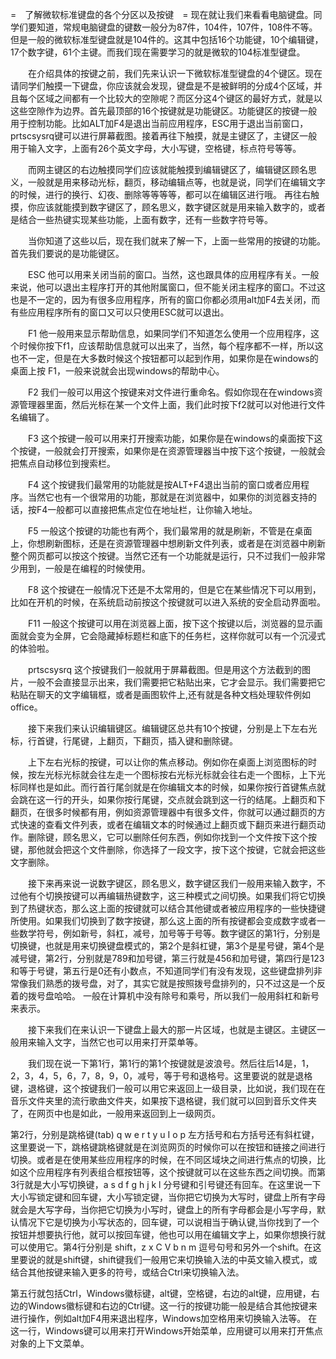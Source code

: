=　了解微软标准键盘的各个分区以及按键　=
  现在就让我们来看看电脑键盘。同学们要知道，常规电脑键盘的键数一般分为87件，104件，107件，108件不等。但是一般的微软标准型键盘就是104件的。这其中包括16个功能键，10个编辑键，17个数字键，61个主键。而我们现在需要学习的就是微软的104标准型键盘。

　　在介绍具体的按键之前，我们先来认识一下微软标准型键盘的4个键区。现在请同学们触摸一下键盘，你应该就会发现，键盘是不是被鲜明的分成4个区域，并且每个区域之间都有一个比较大的空隙呢？而区分这4个键区的最好方式，就是以这些空隙作为边界。首先最顶部的16个按键就是功能键区。功能键区的按键一般用于控制功能。比如ALT加F4是退出当前应用程序，ESC用于退出当前窗口，prtscsysrq键可以进行屏幕截图。接着再往下触摸，就是主键区了，主键区一般用于输入文字，上面有26个英文字母，大小写键，空格键，标点符号等等。

　　而网主键区的右边触摸同学们应该就能触摸到编辑键区了，编辑键区顾名思义，一般就是用来移动光标，翻页，移动编辑点等，也就是说，同学们在编辑文字的时候，进行的换行、幻夜、删除等等等等，都可以在编辑区进行哦。
再往右触摸，你应该就能摸到数字键区了，顾名思义，数字键区就是用来输入数字的，或者是结合一些热键实现某些功能，上面有数字，还有一些数字符号等。

　　当你知道了这些以后，现在我们就来了解一下，上面一些常用的按键的功能。首先我们要说的是功能键区。

　　ESC 他可以用来关闭当前的窗口。当然，这也跟具体的应用程序有关。一般来说，他可以退出主程序打开的其他附属窗口，但不能关闭主程序的窗口。不过这也是不一定的，因为有很多应用程序，所有的窗口你都必须用alt加F4去关闭，而有些应用程序所有的窗口又可以只使用ESC就可以退出。

　　F1 他一般用来显示帮助信息，如果同学们不知道怎么使用一个应用程序，这个时候你按下f1，应该帮助信息就可以出来了，当然，每个程序都不一样，所以这也不一定，但是在大多数时候这个按钮都可以起到作用，如果你是在windows的桌面上按 F1，一般来说就会出现windows的帮助中心。

　　F2 我们一般可以用这个按键来对文件进行重命名。假如你现在在windows资源管理器里面，然后光标在某一个文件上面，我们此时按下f2就可以对他进行文件名编辑了。

　　F3 这个按键一般可以用来打开搜索功能，如果你是在windows的桌面按下这个按键，一般就会打开搜索，如果你是在资源管理器当中按下这个按键，一般就会把焦点自动移位到搜索栏。

　　F4 这个按键我们最常用的功能就是按ALT+F4退出当前的窗口或者应用程序。当然它也有一个很常用的功能，那就是在浏览器中，如果你的浏览器支持的话，按F4一般都可以直接把焦点定位在地址栏，让你输入地址。

　　F5 一般这个按键的功能也有两个，我们最常用的就是刷新，不管是在桌面上，你想刷新图标，还是在资源管理器中想刷新文件列表，或者是在浏览器中刷新整个网页都可以按这个按键。当然它还有一个功能就是运行，只不过我们一般非常少用到，一般是在编程的时候使用。

　　F8 这个按键在一般情况下还是不太常用的，但是它在某些情况下可以用到，比如在开机的时候，在系统启动前按这个按键就可以进入系统的安全启动界面啦。

　　F11 一般这个按键可以用在浏览器上面，按下这个按键以后，浏览器的显示画面就会变为全屏，它会隐藏掉标题栏和底下的任务栏，这样你就可以有一个沉浸式的体验啦。

　　prtscsysrq 这个按键我们一般就用于屏幕截图。但是用这个方法截到的图片，一般不会直接显示出来，我们需要把它粘贴出来，它才会显示。我们需要把它粘贴在聊天的文字编辑框，或者是画图软件上,还有就是各种文档处理软件例如office。

　　接下来我们来认识编辑键区。编辑键区总共有10个按键，分别是上下左右光标，行首键，行尾键，上翻页，下翻页，插入键和删除键。

　　上下左右光标的按键，可以让你的焦点移动。例如你在桌面上浏览图标的时候，按左光标光标就会往左走一个图标按右光标光标就会往右走一个图标，上下光标同样也是如此。而行首行尾剑就是在你编辑文本的时候，如果你按行首键焦点就会跳在这一行的开头，如果你按行尾键，交点就会跳到这一行的结尾。上翻页和下翻页，在很多时候都有用，例如资源管理器中有很多文件，你就可以通过翻页的方式快速的查看文件列表，或者在编辑文本的时候通过上翻页或下翻页来进行翻页动作。删除键，顾名思义，它可以删除任何东西，例如你找到一个文件按下这个按键，那他就会把这个文件删除，你选择了一段文字，按下这个按键，它就会把这些文字删除。

　　接下来再来说一说数字键区，顾名思义，数字键区我们一般用来输入数字，不过他有个切换按键可以再编辑热键数字，这三种模式之间切换。如果我们将它切换到了热键状态，那么这上面的按键就可以结合其他键或者被应用程序的一些快捷键所使用。如果我们切换到了数字按键，那么这上面的所有按键都会变成数字或者一些数学符号，例如新号，斜杠，减号，加号等于号等。数字键区的第1行，分别是切换键，也就是用来切换键盘模式的，第2个是斜杠键，第3个是星号键，第4个是减号键，第2行，分别就是789和加号键，第三行就是456和加号键，第四行是123和等于号键，第五行是0还有小数点，不知道同学们有没有发现，这些键盘排列非常像我们熟悉的拨号盘，对了，其实它就是按照拨号盘排列的，只不过这是一个反着的拨号盘哈哈。
一般在计算机中没有除号和乘号，所以我们一般用斜杠和新号来表示。

　　接下来我们在来认识一下键盘上最大的那一片区域，也就是主键区。主键区一般用来输入文字，当然它也可以用来打开菜单等。

　　我们现在说一下第1行，第1行的第1个按键就是波浪号。然后往后14是，1，2，3，4，5，6，7，8，9，0，减号，等于号和退格号。这里要说的就是退格键，退格键，这个按键我们一般可以用它来返回上一级目录，比如说，我们现在在音乐文件夹里的流行歌曲文件夹，如果按下退格键，我们就可以回到音乐文件夹了，在网页中也是如此，一般用来返回到上一级网页。

第2行，分别是跳格键(tab) q w e r t y u I o p 左方括号和右方括号还有斜杠键，这里要说一下，跳格键跳格键就是在浏览网页的时候你可以在按钮和链接之间进行切换。或者是在使用某些应用程序的时候，在不同区域块之间进行焦点的切换，比如这个应用程序有列表组合框按钮等，这个按键就可以在这些东西之间切换。而第3行就是大小写切换键，a s d f g h j k l 分号键和引号键还有回车。在这里说一下大小写锁定键和回车键，大小写锁定键，当你把它切换为大写时，键盘上所有字母就会是大写字母，当你把它切换为小写时，键盘上的所有字母都会是小写字母，默认情况下它是切换为小写状态的，回车键，可以说相当于确认键,当你找到了一个按钮并想要执行他，就可以按回车键，他也可以用在编辑文字上，如果你想换行就可以使用它。第4行分别是 shift，z x C V b n m 逗号句号和另外一个shift。在这里要说的就是shift键，shift键我们一般用它来切换输入法的中英文输入模式，或结合其他按键来输入更多的符号，或结合Ctrl来切换输入法。

第五行就包括Ctrl，Windows徽标键，alt键，空格键，右边的alt键，应用键，右边的Windows徽标键和右边的Ctrl键。这一行的按键功能一般是结合其他按键来进行操作，例如alt加F4用来退出程序，Windows加空格用来切换输入法等。
在这一行，Windows键可以用来打开Windows开始菜单，应用键可以用来打开焦点对象的上下文菜单。

